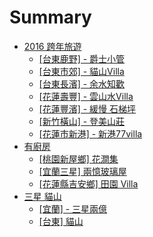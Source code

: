 # Summary

* [2016 跨年旅遊](README.md)
   * [[台東鹿野] - 爵士小管](01.md)
   * [[台東市郊] - 貓山Villa](02.md)
   * [[台東長濱] - 余水知歡 ](03.md)
   * [[花蓮壽豐] - 雲山水Villa](villa.md)
   * [[花蓮豐濱] - 緩慢 石梯坪](05.md)
   * [[新竹橫山] - 登美山莊](06.md)
   * [[花蓮市新港] - 新港77villa](07.md)
* [有廚房](file_name_should_be_unique.md)
   * [[桃園新屋鄉] 花澗集]([].md)
   * [[宜蘭三星] 兩憶玻璃屋](12.md)
   * [ [花蓮縣吉安鄉] 田園 Villa](13.md)
* [三星   貓山](2/README.md)
   * [[宜蘭] - 三星兩億](2/[]_-.md)
   * [[台東] 貓山](2/22.md)

